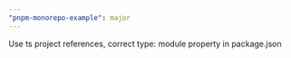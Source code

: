 ```yaml
---
"pnpm-monorepo-example": major
---
```


Use ts project references, correct type: module property in package.json
